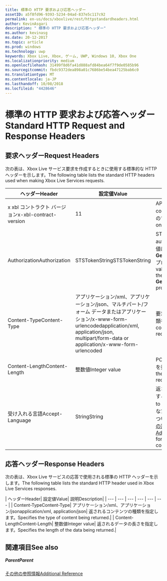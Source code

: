 ```yaml
---
title: 標準の HTTP 要求および応答ヘッダー
assetID: a5f8fd96-9393-5234-04ad-837e5c117c92
permalink: en-us/docs/xboxlive/rest/httpstandardheaders.html
author: KevinAsgari
description: " 標準の HTTP 要求および応答ヘッダー"
ms.author: kevinasg
ms.date: 20-12-2017
ms.topic: article
ms.prod: windows
ms.technology: uwp
keywords: Xbox Live, Xbox, ゲーム, UWP, Windows 10, Xbox One
ms.localizationpriority: medium
ms.openlocfilehash: 31499f8d6fa41d888afd84bea64f7f9de0585b96
ms.sourcegitcommit: fbdc9372dea898a01c7686be54bea47125bab6c0
ms.translationtype: MT
ms.contentlocale: ja-JP
ms.lasthandoff: 10/08/2018
ms.locfileid: "4428646"
---
```

# <a name="standard-http-request-and-response-headers"></a><span data-ttu-id="25364-104">標準の HTTP 要求および応答ヘッダー</span><span class="sxs-lookup"><span data-stu-id="25364-104">Standard HTTP Request and Response Headers</span></span>
 
<a id="ID4ES"></a>

 
## <a name="request-headers"></a><span data-ttu-id="25364-105">要求ヘッダー</span><span class="sxs-lookup"><span data-stu-id="25364-105">Request Headers</span></span>
 
<span data-ttu-id="25364-106">次の表は、Xbox Live サービス要求を作成するときに使用する標準的な HTTP ヘッダーを示します。</span><span class="sxs-lookup"><span data-stu-id="25364-106">The following table lists the standard HTTP headers used when making Xbox Live Services requests.</span></span>
 
| <span data-ttu-id="25364-107">ヘッダー</span><span class="sxs-lookup"><span data-stu-id="25364-107">Header</span></span>| <span data-ttu-id="25364-108">設定値</span><span class="sxs-lookup"><span data-stu-id="25364-108">Value</span></span>| <span data-ttu-id="25364-109">説明</span><span class="sxs-lookup"><span data-stu-id="25364-109">Description</span></span>| 
| --- | --- | --- | 
| <span data-ttu-id="25364-110">x xbl コントラクト バージョン</span><span class="sxs-lookup"><span data-stu-id="25364-110">x-xbl-contract-version</span></span>| <span data-ttu-id="25364-111">1</span><span class="sxs-lookup"><span data-stu-id="25364-111">1</span></span>| <span data-ttu-id="25364-112">API コントラクト バージョンです。</span><span class="sxs-lookup"><span data-stu-id="25364-112">API contract version.</span></span> <span data-ttu-id="25364-113">Xbox Live サービスのすべての要求に必要です。</span><span class="sxs-lookup"><span data-stu-id="25364-113">Required on all Xbox Live Services requests.</span></span>| 
| <span data-ttu-id="25364-114">Authorization</span><span class="sxs-lookup"><span data-stu-id="25364-114">Authorization</span></span>| <span data-ttu-id="25364-115">STSTokenString</span><span class="sxs-lookup"><span data-stu-id="25364-115">STSTokenString</span></span>| <span data-ttu-id="25364-116">STS 認証トークンです。</span><span class="sxs-lookup"><span data-stu-id="25364-116">STS authentication token.</span></span> <span data-ttu-id="25364-117">このヘッダーの値は、 <b>GetTokenAndSignatureResult.Token</b>プロパティから取得されます。</span><span class="sxs-lookup"><span data-stu-id="25364-117">The value for this header is retrieved from the <b>GetTokenAndSignatureResult.Token</b> property.</span></span> | 
| <span data-ttu-id="25364-118">Content-Type</span><span class="sxs-lookup"><span data-stu-id="25364-118">Content-Type</span></span>| <span data-ttu-id="25364-119">アプリケーション/xml、アプリケーション/json、マルチパート/フォーム データまたはアプリケーション/x-www-form-urlencoded</span><span class="sxs-lookup"><span data-stu-id="25364-119">application/xml, application/json, multipart/form-data or application/x-www-form-urlencoded</span></span>| <span data-ttu-id="25364-120">要求で送信されているコンテンツの種類を指定します。</span><span class="sxs-lookup"><span data-stu-id="25364-120">Specifies the type of content being submitted with a request.</span></span>| 
| <span data-ttu-id="25364-121">Content-Length</span><span class="sxs-lookup"><span data-stu-id="25364-121">Content-Length</span></span>| <span data-ttu-id="25364-122">整数値</span><span class="sxs-lookup"><span data-stu-id="25364-122">Integer value</span></span>| <span data-ttu-id="25364-123">POST 要求で送信されたデータの長さを指定します。</span><span class="sxs-lookup"><span data-stu-id="25364-123">Specifies the length of the data being submitted in a POST request.</span></span>| 
| <span data-ttu-id="25364-124">受け入れる言語</span><span class="sxs-lookup"><span data-stu-id="25364-124">Accept-Language</span></span> | <span data-ttu-id="25364-125">String</span><span class="sxs-lookup"><span data-stu-id="25364-125">String</span></span>| <span data-ttu-id="25364-126">返される任意の文字列をローカライズする方法を指定します。</span><span class="sxs-lookup"><span data-stu-id="25364-126">Specifies how to localize any strings returned.</span></span> <span data-ttu-id="25364-127">有効な言語/ロケールの組み合わせの一覧については、 <a href="http://msdn.microsoft.com/en-us/library/bb975829.aspx">Xbox 360 プログラミングの詳細</a>を参照してください。</span><span class="sxs-lookup"><span data-stu-id="25364-127">See <a href="http://msdn.microsoft.com/en-us/library/bb975829.aspx">Advanced Xbox 360 Programming</a> for a list of valid language/locale combinations.</span></span>| 
  
<a id="ID4E6C"></a>

 
## <a name="response-headers"></a><span data-ttu-id="25364-128">応答ヘッダー</span><span class="sxs-lookup"><span data-stu-id="25364-128">Response Headers</span></span>
 
<span data-ttu-id="25364-129">次の表は、Xbox Live サービスの応答で使用される標準の HTTP ヘッダーを示します。</span><span class="sxs-lookup"><span data-stu-id="25364-129">The following table lists the standard HTTP header used in Xbox Live Services responses.</span></span>
 
| <span data-ttu-id="25364-130">ヘッダー</span><span class="sxs-lookup"><span data-stu-id="25364-130">Header</span></span>| <span data-ttu-id="25364-131">設定値</span><span class="sxs-lookup"><span data-stu-id="25364-131">Value</span></span>| <span data-ttu-id="25364-132">説明</span><span class="sxs-lookup"><span data-stu-id="25364-132">Description</span></span>| 
| --- | --- | --- | --- | --- | --- | 
| <span data-ttu-id="25364-133">Content-Type</span><span class="sxs-lookup"><span data-stu-id="25364-133">Content-Type</span></span>| <span data-ttu-id="25364-134">アプリケーション/xml、アプリケーション/json</span><span class="sxs-lookup"><span data-stu-id="25364-134">application/xml, application/json</span></span>| <span data-ttu-id="25364-135">返されるコンテンツの種類を指定します。</span><span class="sxs-lookup"><span data-stu-id="25364-135">Specifies the type of content being returned.</span></span>| 
| <span data-ttu-id="25364-136">Content-Length</span><span class="sxs-lookup"><span data-stu-id="25364-136">Content-Length</span></span>| <span data-ttu-id="25364-137">整数値</span><span class="sxs-lookup"><span data-stu-id="25364-137">Integer value</span></span>| <span data-ttu-id="25364-138">返されるデータの長さを指定します。</span><span class="sxs-lookup"><span data-stu-id="25364-138">Specifies the length of the data being returned.</span></span>| 
  
<a id="ID4EEE"></a>

 
## <a name="see-also"></a><span data-ttu-id="25364-139">関連項目</span><span class="sxs-lookup"><span data-stu-id="25364-139">See also</span></span>
 
<a id="ID4EGE"></a>

 
##### <a name="parent"></a><span data-ttu-id="25364-140">Parent</span><span class="sxs-lookup"><span data-stu-id="25364-140">Parent</span></span>  

[<span data-ttu-id="25364-141">その他の参照情報</span><span class="sxs-lookup"><span data-stu-id="25364-141">Additional Reference</span></span>](atoc-xboxlivews-reference-additional.md)

   